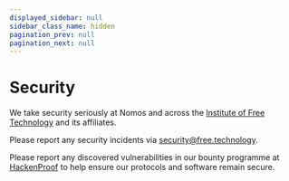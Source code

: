 ```yaml
---
displayed_sidebar: null
sidebar_class_name: hidden
pagination_prev: null
pagination_next: null
---
```


# Security

We take security seriously at Nomos and across the <a href="https://free.technology/" target="_blank">Institute of Free Technology</a> and its affiliates. 

Please report any security incidents via <a href="mailto:security@free.technology">security@free.technology</a>. 

Please report any discovered vulnerabilities in our bounty programme at <a href="https://hackenproof.com/status-dot-app" target="_blank">HackenProof</a> to help ensure our protocols and software remain secure.